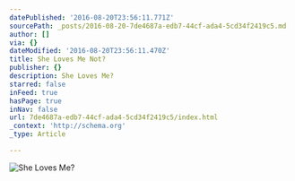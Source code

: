 ```yaml
---
datePublished: '2016-08-20T23:56:11.771Z'
sourcePath: _posts/2016-08-20-7de4687a-edb7-44cf-ada4-5cd34f2419c5.md
author: []
via: {}
dateModified: '2016-08-20T23:56:11.470Z'
title: She Loves Me Not?
publisher: {}
description: She Loves Me?
starred: false
inFeed: true
hasPage: true
inNav: false
url: 7de4687a-edb7-44cf-ada4-5cd34f2419c5/index.html
_context: 'http://schema.org'
_type: Article

---
```

![She Loves Me?](https://the-grid-user-content.s3-us-west-2.amazonaws.com/4c033a12-03f7-48c5-a46d-3167cef3af14.jpg)